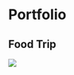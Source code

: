 # Portfolio
## Food Trip
[![](https://img.itch.zone/aW1hZ2UvOTg4NTE5LzU2MjMxNzAucG5n/original/PXRxpL.png)](https://bulletproofpancake.itch.io/food-trip)